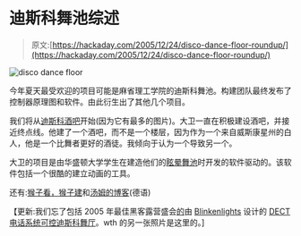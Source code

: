 # 迪斯科舞池综述

> 原文:[https://hackaday.com/2005/12/24/disco-dance-floor-roundup/](https://hackaday.com/2005/12/24/disco-dance-floor-roundup/)

![disco dance floor](../Images/ad0f178e4ef4e82dd5194cb95fb1e9a3.png)

今年夏天最受欢迎的项目可能是麻省理工学院的迪斯科舞池。构建团队最终发布了控制器原理图和软件。由此衍生出了其他几个项目。

我们将从[迪斯科酒吧](http://thediscobar.blogspot.com/)开始(因为它有最多的图片)。大卫一直在积极建设酒吧，并接近终点线。他建了一个酒吧，而不是一个楼层，因为作为一个来自威斯康星州的白人，他是一个比舞者更好的酒徒。我倾向于认为一个导致另一个。

大卫的项目是由华盛顿大学学生在建造他们的[眩晕舞池](http://washufloor.blogspot.com/)时开发的软件驱动的。该软件包括一个很酷的建立动画的工具。

还有:[猴子看，猴子建](http://www.betterthaneveryone.com/)和[汤姆的博客](http://www.2nes.com/)(德语)

【更新:我们忘了包括 2005 年最佳黑客露营盛会[的](http://wiki.whatthehack.org/index.php/Main_Page)由 [Blinkenlights](http://www.blinkenlights.de/) 设计的 [DECT 电话系统可控迪斯科舞厅](http://wiki.whatthehack.org/index.php/The_Megabit_Friday_Night_Dance_Party)。wth 的另一张照片是这里的。]